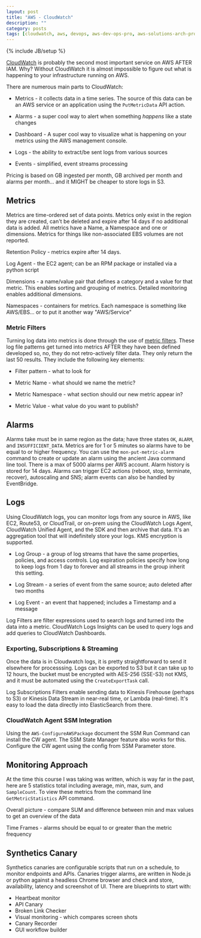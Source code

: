 ```yaml
---
layout: post
title: "AWS - CloudWatch"
description: ""
category: posts
tags: [cloudwatch, aws, devops, aws-dev-ops-pro, aws-solutions-arch-pro]
---
```

{% include JB/setup %}

[CloudWatch](http://docs.aws.amazon.com/AmazonCloudWatch/latest/monitoring/WhatIsCloudWatch.html) is probably the second most important service on AWS AFTER IAM. Why? Without CloudWatch it is almost impossible to figure out what is happening to your infrastructure running on AWS. 

There are numerous main parts to CloudWatch:

* Metrics - it collects data in a time series. The source of this data can be an AWS service or an application using the `PutMetricData` API action. 

* Alarms - a super cool way to alert when something *happens* like a state changes

* Dashboard - A super cool way to visualize what is happening on your metrics using the AWS management console.

* Logs - the ability to extract/be sent logs from various sources

* Events - simplified, event streams processing

Pricing is based on GB ingested per month, GB archived per month and alarms per month... and it MIGHT be cheaper to store logs in S3.

## Metrics

Metrics are time-ordered set of data points. Metrics only exist in the region they are created, can't be deleted and expire after 14 days if no additional data is added. All metrics have a Name, a Namespace and one or dimensions. Metrics for things like non-associated EBS volumes are not reported.

Retention Policy - metrics expire after 14 days. 

Log Agent - the EC2 agent; can be an RPM package or installed via a python script

Dimensions - a name/value pair that defines a category and a value for that metric. This enables sorting and grouping of metrics. Detailed monitoring enables additional dimensions.

Namespaces - containers for metrics. Each namespace is something like AWS/EBS... or to put it another way "AWS/Service"

### Metric Filters

Turning log data into metrics is done through the use of [metric filters](http://docs.aws.amazon.com/AmazonCloudWatch/latest/logs/MonitoringLogData.html). These log file patterns get turned into metrics AFTER they have been defined developed so, no, they do not retro-actively filter data. They only return the last 50 results. They include the following key elements:

- Filter pattern - what to look for

- Metric Name - what should we name the metric?

- Metric Namespace - what section should our new metric appear in?

- Metric Value - what value do you want to publish?

## Alarms

Alarms take must be in same region as the data; have three states `OK`, `ALARM`, and `INSUFFICIENT_DATA`. Metrics are for 1 or 5 minutes so alarms have to be equal to or higher frequency. You can use the `mon-put-metric-alarm` command to create or update an alarm using the ancient Java command line tool. There is a max of 5000 alarms per AWS account. Alarm history is stored for 14 days. Alarms can trigger EC2 actions (reboot, stop, terminate, recover), autoscaling and SNS; alarm events can also be handled by EventBridge.

## Logs

Using CloudWatch logs, you can monitor logs from any source in AWS, like EC2, Route53, or CloudTrail, or on-prem using the CloudWatch Logs Agent, CloudWatch Unified Agent, and the SDK and then archive that data. It's an aggregation tool that will indefinitely store your logs. KMS encryption is supported.

- Log Group - a group of log streams that have the same properties, policies, and access controls. Log expiration policies specify how long to keep logs from 1 day to forever and all streams in the group inherit this setting. 

- Log Stream - a series of event from the same source; auto deleted after two months

- Log Event - an event that happened; includes a Timestamp and a message

Log Filters are filter expressions used to search logs and turned into the data into a metric. CloudWatch Logs Insights can be used to query logs and add queries to CloudWatch Dashboards.

### Exporting, Subscriptions & Streaming

Once the data is in Cloudwatch logs, it is pretty straightforward to send it elsewhere for processsing. Logs can be exported to S3 but it can take up to 12 hours, the bucket must be encrypted with AES-256 (SSE-S3) not KMS, and it must be automated using the `CreateExportTask` call. 

Log Subscriptions Filters enable sending data to Kinesis Firehouse (perhaps to S3) or Kinesis Data Stream in near-real time, or Lambda (real-time). It's easy to load the data directly into ElasticSearch from there.

### CloudWatch Agent SSM Integration
Using the `AWS-ConfigureAWSPackage` document the SSM Run Command can install the CW agent. The SSM State Manager feature also works for this. Configure the CW agent using the config from SSM Parameter store.

## Monitoring Approach

At the time this course I was taking was written, which is way far in the past, here are 5 statistics total including average, min, max, sum, and `SampleCount`. To view these metrics from the command line `GetMetricStatistics` API command. 

Overall picture - compare SUM and difference between min and max values to get an overview of the data

Time Frames - alarms should be equal to or greater than the metric frequency

## Synthetics Canary
Synthetics canaries are configurable scripts that run on a schedule, to monitor endpoints and APIs. Canaries trigger alarms, are written in Node.js or python against a headless Chrome browser and check and store, availability, latency and screenshot of UI. There are blueprints to start with:
- Heartbeat monitor
- API Canary
- Broken Link Checker
- Visual monitoring - which compares screen shots
- Canary Recorder
- GUI workflow builder